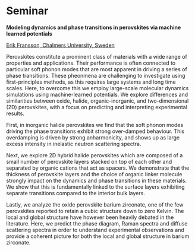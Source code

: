 # Seminar

**Modeling dynamics and phase transitions in perovskites via machine learned potentials**

[Erik Fransson, Chalmers University, Sweden](https://materialsmodeling.org/people/erik-fransson/)

Perovskites constitute a prominent class of materials with a wide range of properties and applications. Their performance is often connected to particular soft phonon modes that are most apparent in driving a series of phase transitions. These pheonmena are challenging to investigate using first-principles methods, as this requires large systems and long time scales. Here, to overcome this we employ large-scale molecular dynamics simulations using machine-learned potentials. We explore differences and similarities between oxide, halide, organic-inorganic, and two-dimensional (2D) perovskites, with a focus on predicting and interpreting experimental results.

First, in inorganic halide perovskites we find that the soft phonon modes driving the phase transitions exhibit strong over-damped behaviour. This overdamping is driven by strong anharmonicity, and shows up as large excess intensity in inelastic neutron scattering spectra.

Next, we explore 2D hybrid halide perovskites which are composed of a small number of perovskite layers stacked on top of each other and separated by organic cations that act as spacers. We demonstrate that the thickness of perovskite layers and the choice of organic linker molecule strongly impact on the dynamics and phase transitions in these materials. We show that this is fundamentally linked to the surface layers exhibiting separate transitions compared to the interior bulk layers.

Lastly, we analyze the oxide perovskite barium zirconate, one of the few perovskites reported to retain a cubic structure down to zero Kelvin. The local and global structure have however been heavily debated in the literature. Here, we predict the phase diagram, Raman spectra and diffuse scattering spectra in order to understand experimental observations and provide a coherent picture for both the local and global structure in barium zirconate.
